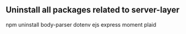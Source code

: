 ## Uninstall all packages related to server-layer

npm uninstall body-parser dotenv ejs express moment plaid
